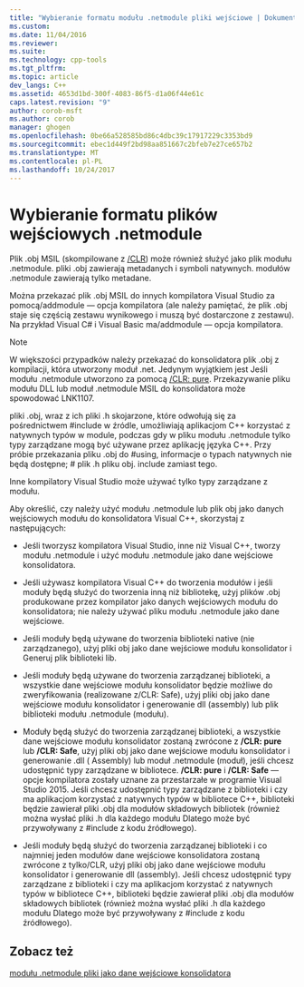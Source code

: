```yaml
---
title: "Wybieranie formatu modułu .netmodule pliki wejściowe | Dokumentacja firmy Microsoft"
ms.custom: 
ms.date: 11/04/2016
ms.reviewer: 
ms.suite: 
ms.technology: cpp-tools
ms.tgt_pltfrm: 
ms.topic: article
dev_langs: C++
ms.assetid: 4653d1bd-300f-4083-86f5-d1a06f44e61c
caps.latest.revision: "9"
author: corob-msft
ms.author: corob
manager: ghogen
ms.openlocfilehash: 0be66a528585bd86c4dbc39c17917229c3353bd9
ms.sourcegitcommit: ebec1d449f2bd98aa851667c2bfeb7e27ce657b2
ms.translationtype: MT
ms.contentlocale: pl-PL
ms.lasthandoff: 10/24/2017
---
```

# <a name="choosing-the-format-of-netmodule-input-files"></a>Wybieranie formatu plików wejściowych .netmodule
Plik .obj MSIL (skompilowane z [/CLR](../../build/reference/clr-common-language-runtime-compilation.md)) może również służyć jako plik modułu .netmodule.  pliki .obj zawierają metadanych i symboli natywnych.  modułów .netmodule zawierają tylko metadane.  
  
 Można przekazać plik .obj MSIL do innych kompilatora Visual Studio za pomocą/addmodule — opcja kompilatora (ale należy pamiętać, że plik .obj staje się częścią zestawu wynikowego i muszą być dostarczone z zestawu).  Na przykład Visual C# i Visual Basic ma/addmodule — opcja kompilatora.  
  
> [!NOTE]
>  W większości przypadków należy przekazać do konsolidatora plik .obj z kompilacji, która utworzony moduł .net.  Jedynym wyjątkiem jest Jeśli modułu .netmodule utworzono za pomocą [/CLR: pure](../../build/reference/clr-common-language-runtime-compilation.md).  Przekazywanie pliku modułu DLL lub moduł .netmodule MSIL do konsolidatora może spowodować LNK1107.  
  
 pliki .obj, wraz z ich pliki .h skojarzone, które odwołują się za pośrednictwem #include w źródle, umożliwiają aplikacjom C++ korzystać z natywnych typów w module, podczas gdy w pliku modułu .netmodule tylko typy zarządzane mogą być używane przez aplikację języka C++.  Przy próbie przekazania pliku .obj do #using, informacje o typach natywnych nie będą dostępne; # plik .h pliku obj. include zamiast tego.  
  
 Inne kompilatory Visual Studio może używać tylko typy zarządzane z modułu.  
  
 Aby określić, czy należy użyć modułu .netmodule lub plik obj jako danych wejściowych modułu do konsolidatora Visual C++, skorzystaj z następujących:  
  
-   Jeśli tworzysz kompilatora Visual Studio, inne niż Visual C++, tworzy modułu .netmodule i użyć modułu .netmodule jako dane wejściowe konsolidatora.  
  
-   Jeśli używasz kompilatora Visual C++ do tworzenia modułów i jeśli moduły będą służyć do tworzenia inną niż bibliotekę, użyj plików .obj produkowane przez kompilator jako danych wejściowych modułu do konsolidatora; nie należy używać pliku modułu .netmodule jako dane wejściowe.  
  
-   Jeśli moduły będą używane do tworzenia biblioteki native (nie zarządzanego), użyj pliki obj jako dane wejściowe modułu konsolidator i Generuj plik biblioteki lib.  
  
-   Jeśli moduły będą używane do tworzenia zarządzanej biblioteki, a wszystkie dane wejściowe modułu konsolidator będzie możliwe do zweryfikowania (realizowane z/CLR: Safe), użyj pliki obj jako dane wejściowe modułu konsolidator i generowanie dll (assembly) lub plik biblioteki modułu .netmodule (modułu).  
  
-   Moduły będą służyć do tworzenia zarządzanej biblioteki, a wszystkie dane wejściowe modułu konsolidator zostaną zwrócone z **/CLR: pure** lub **/CLR: Safe**, użyj pliki obj jako dane wejściowe modułu konsolidator i generowanie .dll ( Assembly) lub moduł .netmodule (moduł), jeśli chcesz udostępnić typy zarządzane w bibliotece. **/CLR: pure** i **/CLR: Safe** — opcje kompilatora zostały uznane za przestarzałe w programie Visual Studio 2015. Jeśli chcesz udostępnić typy zarządzane z biblioteki i czy ma aplikacjom korzystać z natywnych typów w bibliotece C++, biblioteki będzie zawierał pliki .obj dla modułów składowych bibliotek (również można wysłać pliki .h dla każdego modułu Dlatego może być przywoływany z #include z kodu źródłowego).  
  
-   Jeśli moduły będą służyć do tworzenia zarządzanej biblioteki i co najmniej jeden modułów dane wejściowe konsolidatora zostaną zwrócone z tylko/CLR, użyj pliki obj jako dane wejściowe modułu konsolidator i generowanie dll (assembly).  Jeśli chcesz udostępnić typy zarządzane z biblioteki i czy ma aplikacjom korzystać z natywnych typów w bibliotece C++, biblioteki będzie zawierał pliki .obj dla modułów składowych bibliotek (również można wysłać pliki .h dla każdego modułu Dlatego może być przywoływany z #include z kodu źródłowego).  
  
## <a name="see-also"></a>Zobacz też  
 [modułu .netmodule pliki jako dane wejściowe konsolidatora](../../build/reference/netmodule-files-as-linker-input.md)